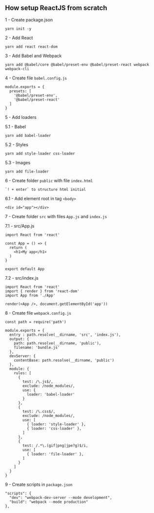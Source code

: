 ## How setup ReactJS from scratch


1 - Create package.json
```
yarn init -y
```

2 - Add React
```
yarn add react react-dom
```

3 - Add Babel and Webpack
```
yarn add @babel/core @babel/preset-env @babel/preset-react webpack webpack-cli
```

4 - Create file `babel.config.js`
```
module.exports = {
  presets: [
    '@babel/preset-env',
    '@babel/preset-react'
  ]
}
```

5 - Add loaders

5.1 - Babel
```
yarn add babel-loader
```

5.2 - Styles
```
yarn add style-loader css-loader
```

5.3 - Images
```
yarn add file-loader
```


6 - Create folder `public` with file `index.html` 
```
`! + enter` to structure html initial
```

6.1 - Add element root in tag `<body>`
```
<div id="app"></div>
```

7 - Create folder `src` with files `App.js` and `index.js` 

7.1 - src/App.js
```
import React from 'react'

const App = () => {
  return (
    <h1>My app</h1>
  )
}

export default App
```

7.2 - src/index.js
```
import React from 'react'
import { render } from 'react-dom'
import App from './App'

render(<App />, document.getElementById('app'))
```


8 - Create file `webpack.config.js`
```
const path = require('path')

module.exports = {
  entry : path.resolve(__dirname, 'src', 'index.js'),
  output: {
    path: path.resolve(__dirname, 'public'),
    filename: 'bundle.js'
  },
  devServer: {
    contentBase: path.resolve(__dirname, 'public')
  },
  module: {
    rules: [
      {
        test: /\.js$/,
        exclude: /node_modules/,
        use: {
          loader: 'babel-loader'
        }
      },
      {
        test: /\.css$/,
        exclude: /node_modules/,
        use: [
          { loader: 'style-loader' },
          { loader: 'css-loader' },
        ]
      },
      {
        test: /.*\.(gif|png|jpe?g)$/i,
        use: [
          { loader: 'file-loader' },
        ]
      }
    ]
  }
}
```

9 - Create scripts in `package.json`
```
"scripts": {
  "dev": "webpack-dev-server --mode development",
  "build": "webpack --mode production"
},
```
